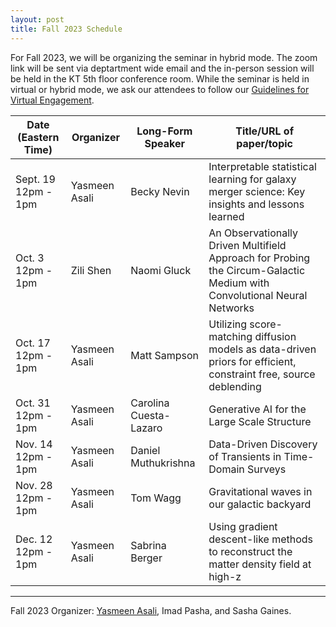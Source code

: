 ```yaml
---
layout: post
title: Fall 2023 Schedule 
---
```


For Fall 2023, we will be organizing the seminar in hybrid mode. The zoom link will be sent via deptartment wide email and the in-person session will be held in the KT 5th floor conference room. While the seminar is held in virtual or hybrid mode, we ask our attendees to follow our <a href="{{ site.url }}/rules">Guidelines for Virtual Engagement</a>.

<table>
  <thead>
    <tr>
      <th>Date (Eastern Time)</th>
      <th>Organizer</th>
      <th>Long-Form Speaker</th>
      <th>Title/URL of paper/topic</th>
    </tr>
  </thead>
  <tbody>
    <tr>
      <td>Sept. 19<br>12pm - 1pm</td>
      <td>Yasmeen Asali</td>
      <td>Becky Nevin</td>
      <td>Interpretable statistical learning for galaxy merger science: Key insights and lessons learned</td>
    </tr>
    <tr>
      <td>Oct. 3<br>12pm - 1pm</td>
      <td>Zili Shen</td>
      <td>Naomi Gluck</td>
      <td>An Observationally Driven Multifield Approach for Probing the Circum-Galactic Medium with Convolutional Neural Networks</td>
    </tr>
    <tr>
      <td>Oct. 17<br>12pm - 1pm</td>
      <td>Yasmeen Asali</td>
      <td>Matt Sampson</td>
      <td>Utilizing score-matching diffusion models as data-driven priors for efficient, constraint free, source deblending</td>
    </tr>
    <tr>
      <td>Oct. 31<br>12pm - 1pm</td>
      <td>Yasmeen Asali</td>
      <td>Carolina Cuesta-Lazaro</td>
      <td>Generative AI for the Large Scale Structure</td>
    </tr>
    <tr>
      <td>Nov. 14<br>12pm - 1pm</td>
      <td>Yasmeen Asali</td>
      <td>Daniel Muthukrishna</td>
      <td>Data-Driven Discovery of Transients in Time-Domain Surveys</td>
    </tr>
    <tr>
      <td>Nov. 28<br>12pm - 1pm</td>
      <td>Yasmeen Asali</td>
      <td>Tom Wagg</td>
      <td>Gravitational waves in our galactic backyard</td>
    </tr>
    <tr>
      <td>Dec. 12<br>12pm - 1pm</td>
      <td>Yasmeen Asali</td>
      <td>Sabrina Berger</td>
      <td>Using gradient descent-like methods to reconstruct the matter density field at high-z</td>
    </tr>
  </tbody>
</table>


-----

Fall 2023 Organizer: <a href="mailto:yasmeen.asali@yale.edu">Yasmeen Asali</a>, Imad Pasha, and Sasha Gaines. 
